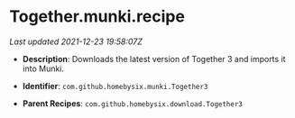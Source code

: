 # Together.munki.recipe

_Last updated 2021-12-23 19:58:07Z_

- **Description**: Downloads the latest version of Together 3 and imports it into Munki.

- **Identifier**: `com.github.homebysix.munki.Together3`

- **Parent Recipes**: `com.github.homebysix.download.Together3`